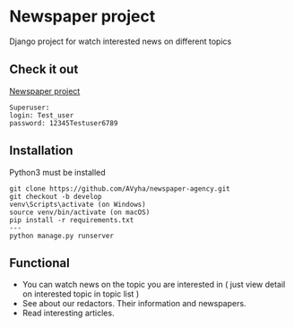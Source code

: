 # Newspaper project


Django project for watch interested news on different topics

## Check it out

[Newspaper project](https://newspapers.onrender.com/)

```
Superuser:
login: Test_user
password: 12345Testuser6789
```


## Installation

Python3 must be installed

```shell
git clone https://github.com/AVyha/newspaper-agency.git
git checkout -b develop
venv\Scripts\activate (on Windows)
source venv/bin/activate (on macOS)
pip install -r requirements.txt
---
python manage.py runserver
```

## Functional

- You can watch news on the topic you are interested in ( just view detail on interested topic in topic list )
- See about our redactors. Their information and newspapers.
- Read interesting articles.
